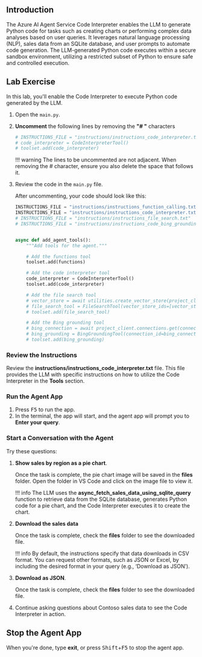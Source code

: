 ## Introduction

The Azure AI Agent Service Code Interpreter enables the LLM to generate Python code for tasks such as creating charts or performing complex data analyses based on user queries. It leverages natural language processing (NLP), sales data from an SQLite database, and user prompts to automate code generation. The LLM-generated Python code executes within a secure sandbox environment, utilizing a restricted subset of Python to ensure safe and controlled execution.

## Lab Exercise

In this lab, you'll enable the Code Interpreter to execute Python code generated by the LLM.

1. Open the `main.py`.

1. **Uncomment** the following lines by removing the **"# "** characters

    ```python
    # INSTRUCTIONS_FILE = "instructions/instructions_code_interpreter.txt
    # code_interpreter = CodeInterpreterTool()
    # toolset.add(code_interpreter)
    ```

    !!! warning
        The lines to be uncommented are not adjacent. When removing the # character, ensure you also delete the space that follows it.

1. Review the code in the `main.py` file.

    After uncommenting, your code should look like this:

    ``` python
    INSTRUCTIONS_FILE = "instructions/instructions_function_calling.txt"
    INSTRUCTIONS_FILE = "instructions/instructions_code_interpreter.txt"
    # INSTRUCTIONS_FILE = "instructions/instructions_file_search.txt"
    # INSTRUCTIONS_FILE = "instructions/instructions_code_bing_grounding.txt"


    async def add_agent_tools():
        """Add tools for the agent."""
    
        # Add the functions tool
        toolset.add(functions)

        # Add the code interpreter tool
        code_interpreter = CodeInterpreterTool()
        toolset.add(code_interpreter)

        # Add the file search tool
        # vector_store = await utilities.create_vector_store(project_client, DATA_SHEET_FILE)
        # file_search_tool = FileSearchTool(vector_store_ids=[vector_store.id])
        # toolset.add(file_search_tool)

        # Add the Bing grounding tool
        # bing_connection = await project_client.connections.get(connection_name=BING_CONNECTION_NAME)
        # bing_grounding = BingGroundingTool(connection_id=bing_connection.id)
        # toolset.add(bing_grounding)
    ```

### Review the Instructions

Review the **instructions/instructions_code_interpreter.txt** file. This file provides the LLM with specific instructions on how to utilize the Code Interpreter in the **Tools** section.

### Run the Agent App

1. Press <kbd>F5</kbd> to run the app.
2. In the terminal, the app will start, and the agent app will prompt you to  **Enter your query**.

### Start a Conversation with the Agent

Try these questions:

1. **Show sales by region as a pie chart**.

    Once the task is complete, the pie chart image will be saved in the **files** folder. Open the folder in VS Code and click on the image file to view it.

    !!! info
        The LLM uses the **async_fetch_sales_data_using_sqlite_query** function to retrieve data from the SQLite database, generates Python code for a pie chart, and the Code Interpreter executes it to create the chart.

2. **Download the sales data**

    Once the task is complete, check the **files** folder to see the downloaded file.

    !!! info
        By default, the instructions specify that data downloads in CSV format. You can request other formats, such as JSON or Excel, by including the desired format in your query (e.g., ‘Download as JSON’).

3. **Download as JSON**.

    Once the task is complete, check the **files** folder to see the downloaded file.

4. Continue asking questions about Contoso sales data to see the Code Interpreter in action.

## Stop the Agent App

When you're done, type **exit**, or press <kbd>Shift</kbd>+<kbd>F5</kbd> to stop the agent app.
